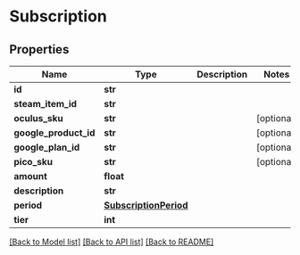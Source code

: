 # Subscription



## Properties
Name | Type | Description | Notes
------------ | ------------- | ------------- | -------------
**id** | **str** |  | 
**steam_item_id** | **str** |  | 
**oculus_sku** | **str** |  | [optional] 
**google_product_id** | **str** |  | [optional] 
**google_plan_id** | **str** |  | [optional] 
**pico_sku** | **str** |  | [optional] 
**amount** | **float** |  | 
**description** | **str** |  | 
**period** | [**SubscriptionPeriod**](SubscriptionPeriod.md) |  | 
**tier** | **int** |  | 

[[Back to Model list]](../README.md#documentation-for-models) [[Back to API list]](../README.md#documentation-for-api-endpoints) [[Back to README]](../README.md)


